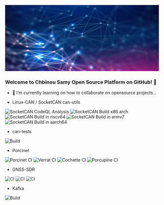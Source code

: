 <div align="center">
  <a target="_blank" rel="noopener noreferrer" href="https://www.esna.cloud">
    <img src="https://github.com/chbinousamy/chbinousamy/blob/main/network.webp?raw=true"/>
  </a> 
</div>


### Welcome to Chbinou Samy Open Source Platform on GitHub! 👋

- 👯 I’m currently learning on how to collaborate on opensource projects...

- Linux-CAN / SocketCAN
can-utils

![SocketCAN CodeQL Analysis](https://github.com/chbinousamy/can-utils/actions/workflows/codeql-analysis.yml/badge.svg)
![SocketCAN Build x86 arch](https://github.com/chbinousamy/can-utils/actions/workflows/build-x86.yml/badge.svg)
![SocketCAN Build in riscv64](https://github.com/chbinousamy/can-utils/actions/workflows/build-riscv64.yml/badge.svg)
![SocketCAN Build in armv7](https://github.com/chbinousamy/can-utils/actions/workflows/build-armv7.yml/badge.svg)
![SocketCAN Build in aarch64](https://github.com/chbinousamy/can-utils/actions/workflows/build-aarch64.yml/badge.svg)

- can-tests

![Build](https://github.com/chbinousamy/can-tests/actions/workflows/c-cpp.yml/badge.svg)


- Porcinet

![Porcinet CI](https://github.com/chbinousamy/porcinet/actions/workflows/c-cpp.yml/badge.svg?branch=main)
![Verrat CI](https://github.com/chbinousamy/porcinet/actions/workflows/c-cpp.yml/badge.svg?branch=verrat)
![Cochette CI](https://github.com/chbinousamy/porcinet/actions/workflows/c-cpp.yml/badge.svg?branch=cochette)
![Porcupine CI](https://github.com/chbinousamy/porcinet/actions/workflows/c-cpp.yml/badge.svg?branch=porcupine)

- GNSS-SDR
  
![CI](https://github.com/chbinousamy/gnss-sdr/actions/workflows/main.yml/badge.svg)
![CI](https://github.com/chbinousamy/gnss-sdr/actions/workflows/volk_gnsssdr_archs.yml/badge.svg)
![CI](https://github.com/chbinousamy/gnss-sdr/actions/workflows/gnss-sdr_archs.yml/badge.svg)

- Kafka

![Build](https://github.com/chbinousamy/kafka/actions/workflows/build-kafka.yml/badge.svg)

<!--
**chbinousamy/chbinousamy** is a ✨ _special_ ✨ repository because its `README.md` (this file) appears on your GitHub profile.

Here are some ideas to get you started:

- 🔭 I’m currently working on ...
- 🌱 I’m currently learning ...
- 👯 I’m looking to collaborate on ...
- 🤔 I’m looking for help with ...
- 💬 Ask me about ...
- 📫 How to reach me: ...
- 😄 Pronouns: ...
- ⚡ Fun fact: ...
-->
